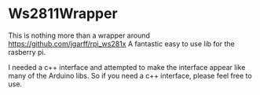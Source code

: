 # Ws2811Wrapper
This is nothing more than a wrapper around https://github.com/jgarff/rpi_ws281x  A fantastic easy to use lib for the rasberry pi.

I needed a c++ interface and attempted to make the interface appear like many of the Arduino libs.  So if you need a c++ interface, please feel free to use.
